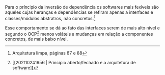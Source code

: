 Para o príncipio da inversão de dependência os softwares mais fexíveis são aqueles cujas heranças e dependências se refiram apenas a interfaces e classes/módulos abstratros, não concretos.[^1]

Esse comportamento se dá ao fato das interfaces serem de mais alto nível e segundo o OCP[^2] menos voláteis a mudanças em relação a componentes concretos, de mais baixo nível.

[^1]: Arquitetura limpa, páginas 87 e 88  
[^2]: [[202110241956 | Principio aberto/fechado e a arquitetura de software]] 